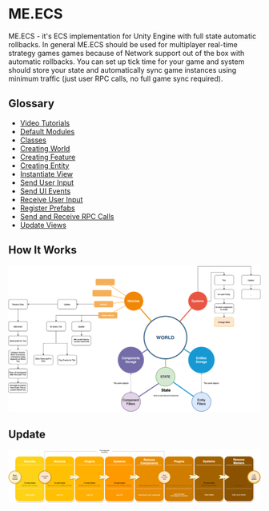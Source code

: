 # ME.ECS
ME.ECS - it's ECS implementation for Unity Engine with full state automatic rollbacks.
In general ME.ECS should be used for multiplayer real-time strategy games games because of Network support out of the box with automatic rollbacks. You can set up tick time for your game and system should store your state and automatically sync game instances using minimum traffic (just user RPC calls, no full game sync required).

## Glossary
- [Video Tutorials](Docs/VideoTutorials.md)
- [Default Modules](Docs/DefaultModules.md)
- [Classes](Docs/Manual-Classes.md)
- [Creating World](Docs/Manual-CreatingWorld.md)
- [Creating Feature](Docs/Manual-CreatingFeature.md)
- [Creating Entity](Docs/Manual-CreatingEntities.md)
- [Instantiate View](Docs/Manual-InstantiatingViews.md)
- [Send User Input](Docs/Manual-SendingUserInputToWorld.md)
- [Send UI Events](Docs/Manual-SendingUIEventsToWorld.md)
- [Receive User Input](Docs/Manual-ReceivingUserInputInWorld.md)
- [Register Prefabs](Docs/Manual-RegisteringPrefabs.md)
- [Send and Receive RPC Calls](Docs/Manual-SendingAndReceivingRPCCalls.md)
- [Update Views](Docs/Manual-UpdatingViews.md)

## How It Works
![](Readme/HowItWorks.png?raw=true "How It Works")
## Update
![](Readme/UpdateTick.png?raw=true "Update Tick")
